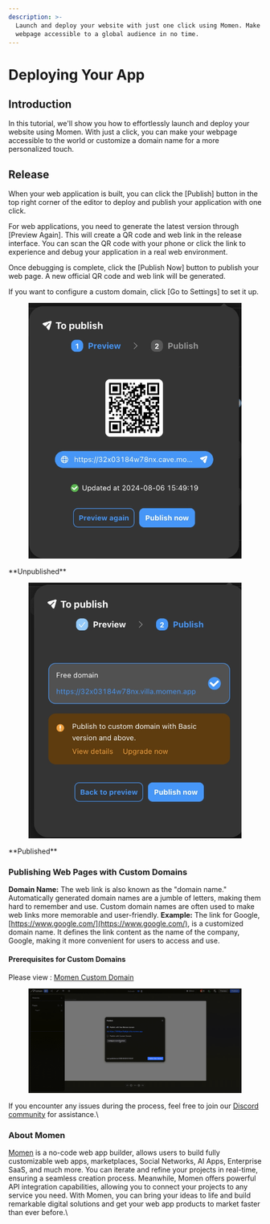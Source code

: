 ```yaml
---
description: >-
  Launch and deploy your website with just one click using Momen. Make your
  webpage accessible to a global audience in no time.
---
```


# Deploying Your App

## Introduction

In this tutorial, we'll show you how to effortlessly launch and deploy your website using Momen. With just a click, you can make your webpage accessible to the world or customize a domain name for a more personalized touch.


## Release

When your web application is built, you can click the [Publish] button in the top right corner of the editor to deploy and publish your application with one click.

For web applications, you need to generate the latest version through [Preview Again]. This will create a QR code and web link in the release interface. You can scan the QR code with your phone or click the link to experience and debug your application in a real web environment.

Once debugging is complete, click the [Publish Now] button to publish your web page. A new official QR code and web link will be generated.

If you want to configure a custom domain, click [Go to Settings] to set it up.

<figure><img src="../../.gitbook/assets/publish/preview.jpeg" alt="Preview QR code in a no-code tool"><figcaption></figcaption></figure>
**Unpublished**  
<figure><img src="../../.gitbook/assets/publish/publish.jpeg"><figcaption></figcaption></figure>
**Published**

### Publishing Web Pages with Custom Domains

**Domain Name:** The web link is also known as the "domain name." Automatically generated domain names are a jumble of letters, making them hard to remember and use. Custom domain names are often used to make web links more memorable and user-friendly.
**Example:** The link for Google, [https://www.google.com/](https://www.google.com/), is a customized domain name. It defines the link content as the name of the company, Google, making it more convenient for users to access and use.

#### Prerequisites for Custom Domains

Please view : [Momen Custom Domain](https://docs.momen.app/advanced-functionality/custom-domain)

<figure><img src="../../.gitbook/assets/3 (4).gif" alt="Customizing the domain name in a no-code tool"><figcaption></figcaption></figure>

If you encounter any issues during the process, feel free to join our [Discord community](https://discord.com/invite/UCyhySSXfz) for assistance.\


### About Momen

[Momen](https://momen.app/?channel=blog-about) is a no-code web app builder, allows users to build fully customizable web apps, marketplaces, Social Networks, AI Apps, Enterprise SaaS, and much more. You can iterate and refine your projects in real-time, ensuring a seamless creation process. Meanwhile, Momen offers powerful API integration capabilities, allowing you to connect your projects to any service you need. With Momen, you can bring your ideas to life and build remarkable digital solutions and get your web app products to market faster than ever before.\
